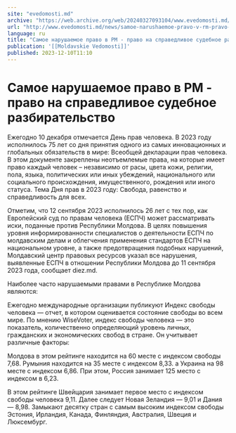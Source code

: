 ```yaml
---
site: "evedomosti.md"
archive: "https://web.archive.org/web/20240327093104/www.evedomosti.md/news/samoe-narushaemoe-pravo-v-rm-pravo-na-spravedlivoe-sudebnoe"
url: "http://www.evedomosti.md/news/samoe-narushaemoe-pravo-v-rm-pravo-na-spravedlivoe-sudebnoe"
language: ru
title: "Самое нарушаемое право в РМ - право на справедливое судебное разбирательство"
publication: '[[Moldavskie Vedomosti]]'
published: 2023-12-10T11:10
---
```


# Самое нарушаемое право в РМ - право на справедливое судебное разбирательство

Ежегодно 10 декабря отмечается День прав человека. В 2023 году исполнилось 75 лет со дня принятия одного из самых инновационных и глобальных обязательств в мире: Всеобщей декларации прав человека. В этом документе закреплены неотъемлемые права, на которые имеет право каждый человек – независимо от расы, цвета кожи, религии, пола, языка, политических или иных убеждений, национального или социального происхождения, имущественного, рождения или иного статуса. Тема Дня прав в 2023 году: Свобода, равенство и справедливость для всех.

Отметим, что 12 сентября 2023 исполнилось 26 лет с тех пор, как Европейский суд по правам человека (ЕСПЧ) может рассматривать иски, поданные против Республики Молдова. В целях повышения уровня информированности специалистов о деятельности ЕСПЧ по молдавским делам и облегчения применения стандартов ЕСПЧ на национальном уровне, а также предотвращения подобных нарушений, Молдавский центр правовых ресурсов указал все нарушения, выявленные ЕСПЧ в отношении Республики Молдова до 11 сентября 2023 года, сообщает diez.md.

Наиболее часто нарушаемыми правами в Республике Молдова являются:

Ежегодно международные организации публикуют Индекс свободы человека — отчет, в котором оценивается состояние свободы во всем мире. По мнению WiseVoter, индекс свободы человека — это показатель, количественно определяющий уровень личных, гражданских и экономических свобод в стране. Он учитывает различные факторы:

Молдова в этом рейтинге находится на 60 месте с индексом свободы 7,68. Румыния находится на 35 месте с индексом 8,33. а Украина на 98 месте с индексом 6,86. При этом, Россия занимает 125 место с индексом в 6,23.

В этом рейтинге Швейцария занимает первое место с индексом свободы человека 9,11. Далее следует Новая Зеландия — 9,01 и Дания — 8,98. Замыкают десятку стран с самым высоким индексом свободы Эстония, Ирландия, Канада, Финляндия, Австралия, Швеция и Люксембург.